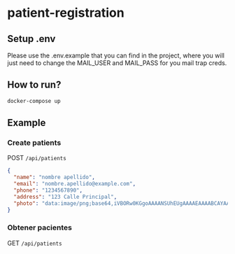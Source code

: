 # patient-registration

## Setup .env

Please use the .env.example that you can find in the project, where you will just need to change the MAIL_USER and MAIL_PASS for you mail trap creds.

## How to run?

```bash
docker-compose up
```

## Example

### Create patients

POST `/api/patients`

```json
{
  "name": "nombre apellido",
  "email": "nombre.apellido@example.com",
  "phone": "1234567890",
  "address": "123 Calle Principal",
  "photo": "data:image/png;base64,iVBORw0KGgoAAAANSUhEUgAAAAEAAAABCAYAAAAfFcSJAAAAAXNSR0IArs4c6QAAAA1JREFUGFdj+L+U4T8ABu8CpCYJ1DQAAAAASUVORK5CYII="
}
```

### Obtener pacientes

GET `/api/patients`
